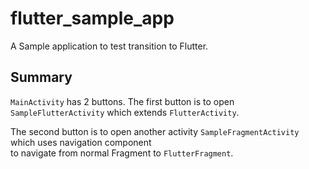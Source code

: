# flutter_sample_app

A Sample application to test transition to Flutter.

## Summary
`MainActivity` has 2 buttons.
The first button is to open `SampleFlutterActivity` which extends `FlutterActivity`.

The second button is to open another activity `SampleFragmentActivity` which uses navigation component  
to navigate from normal Fragment to `FlutterFragment`.

